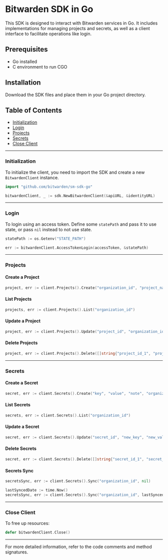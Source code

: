 # Bitwarden SDK in Go

This SDK is designed to interact with Bitwarden services in Go. It includes implementations for
managing projects and secrets, as well as a client interface to facilitate operations like login.

## Prerequisites

- Go installed
- C environment to run CGO

## Installation

Download the SDK files and place them in your Go project directory.

## Table of Contents

- [Initialization](#initialization)
- [Login](#login)
- [Projects](#projects)
- [Secrets](#secrets)
- [Close Client](#close-client)

---

### Initialization

To initialize the client, you need to import the SDK and create a new `BitwardenClient` instance.

```go
import "github.com/bitwarden/sm-sdk-go"

bitwardenClient, _ := sdk.NewBitwardenClient(&apiURL, &identityURL)
```

---

### Login

To login using an access token. Define some `statePath` and pass it to use state, or pass `nil`
instead to not use state.

```go
statePath := os.Getenv("STATE_PATH")

err := bitwardenClient.AccessTokenLogin(accessToken, &statePath)
```

---

### Projects

#### Create a Project

```go
project, err := client.Projects().Create("organization_id", "project_name")
```

#### List Projects

```go
projects, err := client.Projects().List("organization_id")
```

#### Update a Project

```go
project, err := client.Projects().Update("project_id", "organization_id", "new_project_name")
```

#### Delete Projects

```go
project, err := client.Projects().Delete([]string{"project_id_1", "project_id_2"})
```

---

### Secrets

#### Create a Secret

```go
secret, err := client.Secrets().Create("key", "value", "note", "organization_id", []string{"project_id"})
```

#### List Secrets

```go
secrets, err := client.Secrets().List("organization_id")
```

#### Update a Secret

```go
secret, err := client.Secrets().Update("secret_id", "new_key", "new_value", "new_note", "organization_id", []string{"project_id"})
```

#### Delete Secrets

```go
secret, err := client.Secrets().Delete([]string{"secret_id_1", "secret_id_2"})
```

#### Secrets Sync

```go
secretsSync, err := client.Secrets().Sync("organization_id", nil)

lastSyncedDate := time.Now()
secretsSync, err := client.Secrets().Sync("organization_id", lastSyncedDate)
```

---

### Close Client

To free up resources:

```go
defer bitwardenClient.Close()
```

---

For more detailed information, refer to the code comments and method signatures.
